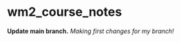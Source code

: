 # wm2_course_notes

<strong>Update main branch.</strong>
<em>Making first changes for my branch!</em>
